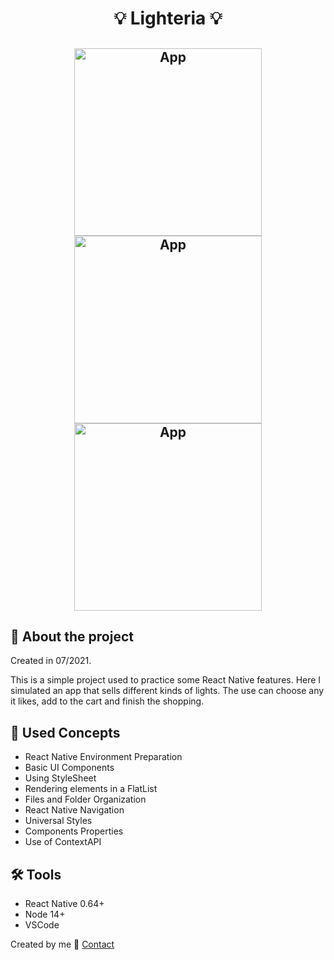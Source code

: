 <h1 align="center">
💡 Lighteria 💡
</h1>

<h2 align="center">
  <img alt="App" width="300px" src="https://user-images.githubusercontent.com/47263354/124984529-b625e480-e00f-11eb-9f80-196bd5b949ff.png"/>
  <img alt="App" width="300px" src="https://user-images.githubusercontent.com/47263354/124984608-cf2e9580-e00f-11eb-8602-8dcafb0d9067.png"/>
  <img alt="App" width="300px" src="https://user-images.githubusercontent.com/47263354/124983989-0fd9df00-e00f-11eb-9a61-843eb189e3c0.png"/>
</h2>

## 📱 About the project
<p>
Created in 07/2021.
</p>

<p> 
This is a simple project used to practice some React Native features. Here I simulated an app that sells different kinds of lights. 
The use can choose any it likes, add to the cart and finish the shopping.
 </p>



## 🎯 Used Concepts
<ul>
<li>React Native Environment Preparation</li>
<li>Basic UI Components</li>
<li>Using StyleSheet</li>
<li>Rendering elements in a FlatList</li>
<li>Files and Folder Organization</li>
<li>React Native Navigation</li>
<li>Universal Styles</li>
<li>Components Properties</li>
<li>Use of ContextAPI</li>
</ul>


## 🛠 Tools
<ul>
  <li>React Native 0.64+</li>
  <li>Node 14+</li>
  <li>VSCode</li>
</ul>

Created by me :wave: [Contact](https://www.linkedin.com/in/bernardojachegou/)
